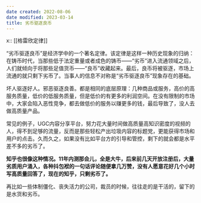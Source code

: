 ```yaml
---
date created: 2022-08-06
date modified: 2023-03-14
title: 劣币驱逐良币
---
```


x:: [[格雷欣定律]]

“劣币驱逐良币”是经济学中的一个著名定律。该定律是这样一种历史现象的归纳：在铸币时代，当那些低于法定重量或者成色的铸币——“劣币”进入流通领域之后，人们就倾向于将那些足值货币——“良币”收藏起来。最后，良币将被驱逐，市场上流通的就只剩下劣币了。当事人的信息不对称是“劣币驱逐良币”现象存在的基础。

坏人驱逐好人。邪恶驱逐良善。都是相同的底层原理：几种商品或服务，高价的高服务质量，低价的低服务质量，但是低价的有更多的利润空间。在没有限制的市场中，大家会陷入恶性竞争，都去做低价的服务以赚更多的钱，最后导致了，没人去做高质量产品。

常见的例子，UGC内容分享平台，努力花大量时间做高质量高知识密度的视频的人，得不到足够的流量，反而是那些轻松产出垃圾内容的标题党，更能获得市场和用户的点击。久而久之，如果没有比如平台方的引导和管控，剩下的就会都是水平差不多的劣币了。

**知乎也很像这种情况。11年内测那会儿，全是大牛，后来前几天开放注册后，大量劣质用户涌入，各种抖包袱的一句话评论随便拿几万赞，没有人愿意花好几个小时写高质量回答了，现在的知乎，只剩劣币了。**

再比如一些体制僵化、丧失活力的公司，裁员的时候，往往走的是干活的，留下的是水货和劣币。
